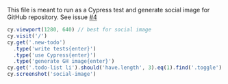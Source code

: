This file is meant to run as a Cypress test and generate social image for GitHub repository. See issue [#4](https://github.com/bahmutov/cypress-book-todomvc/issues/4)

<!-- fiddle Social image -->

```js
cy.viewport(1280, 640) // best for social image
cy.visit('/')
cy.get('.new-todo')
  .type('write tests{enter}')
  .type('use Cypress{enter}')
  .type('generate GH image{enter}')
cy.get('.todo-list li').should('have.length', 3).eq(1).find('.toggle').click()
cy.screenshot('social-image')
```

<!-- fiddle-end -->
